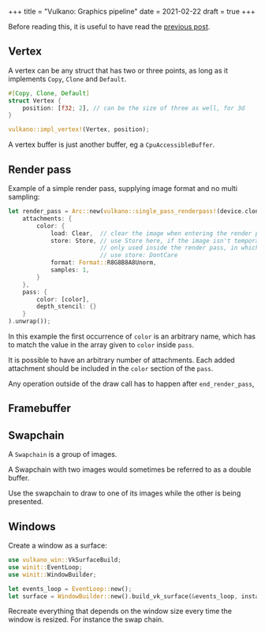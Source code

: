 +++
title = "Vulkano: Graphics pipeline"
date = 2021-02-22
draft = true
+++

Before reading this, it is useful to have read the [previous post](@/posts/2021-02-18_vulkano-part1.md).

## Vertex

A vertex can be any struct that has two or three points, as long as it
implements `Copy`, `Clone` and `Default`.

```rust
#[Copy, Clone, Default]
struct Vertex {
    position: [f32; 2], // can be the size of three as well, for 3d
}

vulkano::impl_vertex!(Vertex, position);
```

A vertex buffer is just another buffer, eg a `CpuAccessibleBuffer`.

## Render pass

Example of a simple render pass, supplying image format and no multi sampling:

```rust
let render_pass = Arc::new(vulkano::single_pass_renderpass!(device.clone(),
    attachments: {
        color: {
            load: Clear,  // clear the image when entering the render pass.
            store: Store, // use Store here, if the image isn't temporary and
                          // only used inside the render pass, in which case:
                          // use store: DontCare
            format: Format::R8G8B8A8Unorm,
            samples: 1,
        }
    },
    pass: {
        color: [color],
        depth_stencil: {}
    }
).unwrap());

```

In this example the first occurrence of `color` is an arbitrary name, which has
to match the value in the array given to `color` inside `pass`.

It is possible to have an arbitrary number of attachments.
Each added attachment should be included in the `color` section of the `pass`.

Any operation outside of the draw call has to happen after `end_render_pass`,

## Framebuffer

## Swapchain

A `Swapchain` is a group of images.

A Swapchain with two images would sometimes be referred to
as a double buffer.

Use the swapchain to draw to one of its images while the other is being
presented.

## Windows

Create a window as a surface:

```rust
use vulkano_win::VkSurfaceBuild;
use winit::EventLoop;
use winit::WindowBuilder;

let events_loop = EventLoop::new();
let surface = WindowBuilder::new().build_vk_surface(&events_loop, instance.clone()).unwrap();
```

Recreate everything that depends on the window size every time the window is
resized. For instance the swap chain.
